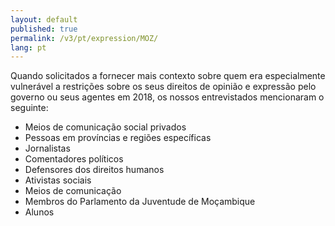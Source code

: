 ```yaml
---
layout: default
published: true
permalink: /v3/pt/expression/MOZ/
lang: pt
---
```


Quando solicitados a fornecer mais contexto sobre quem era especialmente vulnerável a restrições sobre os seus direitos de opinião e expressão pelo governo ou seus agentes em 2018, os nossos entrevistados mencionaram o seguinte:
-	Meios de comunicação social privados
-	Pessoas em províncias e regiões específicas
-	Jornalistas
-	Comentadores políticos
-	Defensores dos direitos humanos
-	Ativistas sociais
-	Meios de comunicação
-	Membros do Parlamento da Juventude de Moçambique
-	Alunos
